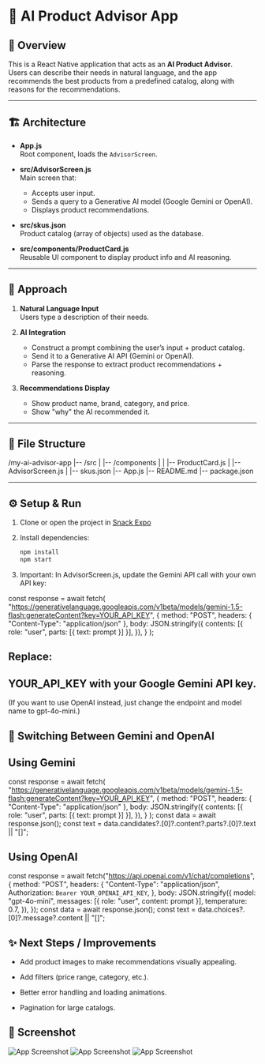 # 🤖 AI Product Advisor App

## 📌 Overview
This is a React Native application that acts as an **AI Product Advisor**.  
Users can describe their needs in natural language, and the app recommends the best products from a predefined catalog, along with reasons for the recommendations.

---

## 🏗 Architecture

- **App.js**  
  Root component, loads the `AdvisorScreen`.

- **src/AdvisorScreen.js**  
  Main screen that:
  - Accepts user input.
  - Sends a query to a Generative AI model (Google Gemini or OpenAI).
  - Displays product recommendations.

- **src/skus.json**  
  Product catalog (array of objects) used as the database.

- **src/components/ProductCard.js**  
  Reusable UI component to display product info and AI reasoning.

---

## 🚀 Approach

1. **Natural Language Input**  
   Users type a description of their needs.

2. **AI Integration**  
   - Construct a prompt combining the user’s input + product catalog.
   - Send it to a Generative AI API (Gemini or OpenAI).
   - Parse the response to extract product recommendations + reasoning.

3. **Recommendations Display**  
   - Show product name, brand, category, and price.
   - Show "why" the AI recommended it.

---

## 📂 File Structure

/my-ai-advisor-app
|-- /src
| |-- /components
| | |-- ProductCard.js
| |-- AdvisorScreen.js
| |-- skus.json
|-- App.js
|-- README.md
|-- package.json


---

## ⚙️ Setup & Run

1. Clone or open the project in [Snack Expo](https://snack.expo.dev/)  

2. Install dependencies:
   ```bash
   npm install
   npm start

3. Important:
In AdvisorScreen.js, update the Gemini API call with your own API key:

const response = await fetch(
  "https://generativelanguage.googleapis.com/v1beta/models/gemini-1.5-flash:generateContent?key=YOUR_API_KEY",
  {
    method: "POST",
    headers: { "Content-Type": "application/json" },
    body: JSON.stringify({
      contents: [{ role: "user", parts: [{ text: prompt }] }],
    }),
  }
);

## Replace:

## YOUR_API_KEY with your Google Gemini API key.
(If you want to use OpenAI instead, just change the endpoint and model name to gpt-4o-mini.)

## 🔄 Switching Between Gemini and OpenAI
## Using Gemini

const response = await fetch(
  "https://generativelanguage.googleapis.com/v1beta/models/gemini-1.5-flash:generateContent?key=YOUR_API_KEY",
  {
    method: "POST",
    headers: { "Content-Type": "application/json" },
    body: JSON.stringify({
      contents: [{ role: "user", parts: [{ text: prompt }] }],
    }),
  }
);
const data = await response.json();
const text = data.candidates?.[0]?.content?.parts?.[0]?.text || "[]";

## Using OpenAI

const response = await fetch("https://api.openai.com/v1/chat/completions", {
  method: "POST",
  headers: {
    "Content-Type": "application/json",
    Authorization: `Bearer YOUR_OPENAI_API_KEY`,
  },
  body: JSON.stringify({
    model: "gpt-4o-mini",
    messages: [{ role: "user", content: prompt }],
    temperature: 0.7,
  }),
});
const data = await response.json();
const text = data.choices?.[0]?.message?.content || "[]";

## ✨ Next Steps / Improvements

- Add product images to make recommendations visually appealing.

- Add filters (price range, category, etc.).

- Better error handling and loading animations.

- Pagination for large catalogs.

## 📸 Screenshot
![App Screenshot](assets/ios.png)
![App Screenshot](assets/android_1.png)
![App Screenshot](assets/android_2.png)
